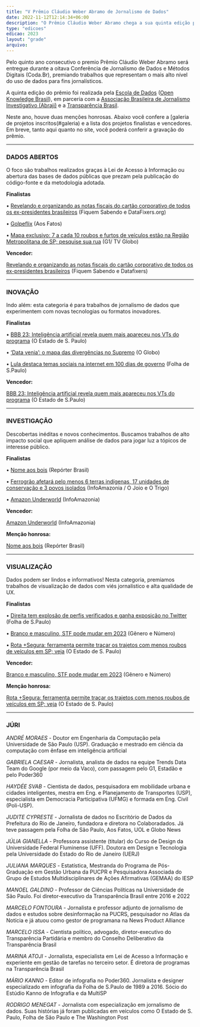 ```yaml
---
title: "V Prêmio Cláudio Weber Abramo de Jornalismo de Dados"
date: 2022-11-12T12:14:34+06:00
description: "O Prêmio Cláudio Weber Abramo chega a sua quinta edição premiando a partir de categorias os melhores trabalhos de jornalismo de dados do país."
type: "edicoes"
edicao: 2023
layout: "grade"
arquivo:
---
```


Pelo quinto ano consecutivo o premio Prêmio Cláudio Weber Abramo será entregue durante a oitava Conferência de Jornalismo de Dados e Métodos Digitais (Coda.Br), premiando trabalhos que representam o mais alto nível do uso de dados para fins jornalísticos. 

A quinta edição do prêmio foi realizada pela [Escola de Dados](http://escoladedados.org) ([Open Knowledge Brasil](https://ok.org.br/)), em parceria com a [Associação Brasileira de Jornalismo Investigativo (Abraji)](https://abraji.org.br) e a [Transparência Brasil](https://blog.transparencia.org.br).

Neste ano, houve duas menções honrosas. Abaixo você confere a [galeria de projetos inscritos(#galeria) e a lista dos projetos finalistas e vencedores. Em breve, tanto aqui quanto no site, você poderá conferir a gravação do prêmio. 


---
### DADOS ABERTOS

O foco são trabalhos realizados graças à Lei de Acesso à Informação ou abertura das bases de dados públicas que prezam pela publicação do código-fonte e da metodologia adotada.

**Finalistas**

• [Revelando e organizando as notas fiscais do cartão corporativo de todos os ex-presidentes brasileiros](https://fiquemsabendo.substack.com/p/veja-quais-foram-os-gastos-do-cartao) (Fiquem Sabendo e DataFixers.org)

• [Golpeflix](https://www.aosfatos.org/golpeflix/) (Aos Fatos)

• [Mapa exclusivo: 7 a cada 10 roubos e furtos de veículos estão na Região Metropolitana de SP; pesquise sua rua](https://g1.globo.com/monitor-da-violencia/noticia/2023/08/13/mapa-exclusivo-7-a-cada-10-roubos-e-furtos-de-veiculos-no-estado-de-sp-estao-na-regiao-metropolitana-pesquise-sua-rua.ghtml) (G1/ TV Globo)

**Vencedor:**

[Revelando e organizando as notas fiscais do cartão corporativo de todos os ex-presidentes brasileiros](https://fiquemsabendo.substack.com/p/veja-quais-foram-os-gastos-do-cartao) (Fiquem Sabendo e Datafixers)


---

### INOVAÇÃO

Indo além: esta categoria é para trabalhos de jornalismo de dados que experimentem com novas tecnologias ou formatos inovadores.

**Finalistas**

• [BBB 23: Inteligência artificial revela quem mais apareceu nos VTs do programa](https://www.estadao.com.br/emais/tv/bbb-23-inteligencia-artificial-revela-quem-mais-apareceu-nos-vts-do-programa/) (O Estado de S. Paulo)

• [‘Data venia’: o mapa das divergências no Supremo](https://oglobo.globo.com/politica/noticia/2023/07/30/stf-tem-nunes-marques-e-andre-mendonca-unidos-nas-derrotas-e-poucas-divergencias.ghtml) (O Globo)

• [Lula destaca temas sociais na internet em 100 dias de governo](https://www1.folha.uol.com.br/poder/2023/04/lula-destaca-temas-sociais-na-internet-em-100-dias-e-engaja-menos-do-que-bolsonaro.shtml) (Folha de S.Paulo)

**Vencedor:**

[BBB 23: Inteligência artificial revela quem mais apareceu nos VTs do programa](https://www.estadao.com.br/emais/tv/bbb-23-inteligencia-artificial-revela-quem-mais-apareceu-nos-vts-do-programa/ ) (O Estado de S.Paulo)


---

### INVESTIGAÇÃO

Descobertas inéditas e novos conhecimentos. Buscamos trabalhos de alto impacto social que apliquem análise de dados para jogar luz a tópicos de interesse público.

**Finalistas**

• [Nome aos bois](https://nomeaosbois.reporterbrasil.org.br/) (Repórter Brasil)

• [Ferrogrão afetará pelo menos 6 terras indígenas, 17 unidades de conservação e 3 povos isolados](https://infoamazonia.org/2023/07/05/ferrograo-afetara-pelo-menos-seis-terras-indigenas-17-unidades-de-conservacao-e-tres-povos-isolados/) (InfoAmazonia / O Joio e O Trigo)

• [Amazon Underworld](https://amazonunderworld.org/) (InfoAmazonia)

**Vencedor:**

[Amazon Underworld](https://amazonunderworld.org/) (InfoAmazonia)

**Menção honrosa:**

[Nome aos bois](https://nomeaosbois.reporterbrasil.org.br/) (Repórter Brasil)


---

### VISUALIZAÇÃO

Dados podem ser lindos e informativos! Nesta categoria, premiamos trabalhos de visualização de dados com viés jornalístico e alta qualidade de UX.

**Finalistas**

• [Direita tem explosão de perfis verificados e ganha exposição no Twitter](https://www1.folha.uol.com.br/poder/2023/05/direita-tem-explosao-de-perfis-verificados-e-ganha-exposicao-no-twitter.shtml) (Folha de S.Paulo)

• [Branco e masculino, STF pode mudar em 2023](https://www.generonumero.media/reportagens/homens-brancos-stf/) (Gênero e Número)

• [Rota +Segura: ferramenta permite traçar os trajetos com menos roubos de veículos em SP; veja](https://www.estadao.com.br/sao-paulo/rota-segura-ferramenta-permite-tracar-os-trajetos-com-menos-roubos-de-veiculos/) (O Estado de S. Paulo)

**Vencedor:**

[Branco e masculino, STF pode mudar em 2023](https://www.generonumero.media/reportagens/homens-brancos-stf/) (Gênero e Número)

**Menção honrosa:**

[Rota +Segura: ferramenta permite traçar os trajetos com menos roubos de veículos em SP; veja](https://www.estadao.com.br/sao-paulo/rota-segura-ferramenta-permite-tracar-os-trajetos-com-menos-roubos-de-veiculos/) (O Estado de S. Paulo)


---

### JÚRI

*ANDRÉ MORAES* - Doutor em Engenharia da Computação pela Universidade de São Paulo (USP). Graduação e mestrado em ciência da computação com ênfase em inteligência artificial 

*GABRIELA CAESAR* - Jornalista, analista de dados na equipe Trends Data Team do Google (por meio da Vaco), com passagem pelo G1, Estadão e pelo Poder360

*HAYDÉE SVAB* - Cientista de dados, pesquisadora em mobilidade urbana e cidades inteligentes, mestra em Eng. e Planejamento de Transportes (USP), especialista em Democracia Participativa (UFMG) e formada em Eng. Civil (Poli-USP). 

*JUDITE CYPRESTE* - Jornalista de dados no Escritório de Dados da Prefeitura do Rio de Janeiro, fundadora e diretora no Colaboradados. Já teve passagem pela Folha de São Paulo, Aos Fatos, UOL e Globo News

*JÚLIA GIANELLA* - Professora assistente (titular) do Curso de Design da Universidade Federal Fluminense (UFF). Doutora em Design e Tecnologia pela Universidade do Estado do Rio de Janeiro (UERJ)

*JULIANA MARQUES* - Estatística, Mestranda do Programa de Pós-Graduação em Gestão Urbana da PUCPR e Pesquisadora Associada do Grupo de Estudos Multidisciplinares de Ações Afirmativas (GEMAA) do IESP

*MANOEL GALDINO* - Professor de Ciências Políticas na Universidade de São Paulo. Foi diretor-executivo da Transparência Brasil entre 2016 e 2022

*MARCELO FONTOURA* - Jornalista e professor adjunto de jornalismo de dados e estudos sobre desinformação na PUCRS, pesquisador no Atlas da Notícia e já atuou como gestor de programana na News Product Alliance

*MARCELO ISSA* -  Cientista político, advogado, diretor-executivo do Transparência Partidária e membro do Conselho Deliberativo da Transparência Brasil

*MARINA ATOJI* - Jornalista, especialista em Lei de Acesso a Informação e experiente em gestão de tarefas no terceiro setor. É diretora de programas na Transparência Brasil

*MÁRIO KANNO* - Editor de infografia no Poder360. Jornalista e designer especializado em infografia da Folha de S.Paulo de 1989 a 2016. Sócio do Estúdio Kanno de Infografia e da MultiSP

*RODRIGO MENEGAT* -  Jornalista com especialização em jornalismo de dados. Suas histórias já foram publicadas em veículos como O Estado de S. Paulo, Folha de São Paulo e The Washington Post
